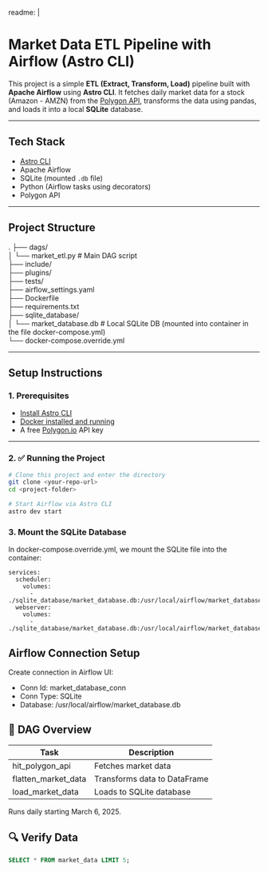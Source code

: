 readme: |
  #  Market Data ETL Pipeline with Airflow (Astro CLI)

  This project is a simple **ETL (Extract, Transform, Load)** pipeline built with **Apache Airflow** using **Astro CLI**. It fetches daily market data for a stock (Amazon - AMZN) from the [Polygon API](https://polygon.io/), transforms the data using pandas, and loads it into a local **SQLite** database.

  ---

  ##  Tech Stack

  - [Astro CLI](https://docs.astronomer.io/astro/cli/overview)
  - Apache Airflow
  - SQLite (mounted `.db` file)
  - Python (Airflow tasks using decorators)
  - Polygon API

  ---

  ##  Project Structure
.
├── dags/  
│ └── market_etl.py # Main DAG script  
├── include/  
├── plugins/  
├── tests/  
├── airflow_settings.yaml  
├── Dockerfile  
├── requirements.txt  
├── sqlite_database/  
│ └── market_database.db # Local SQLite DB (mounted into container in the file docker-compose.yml)  
└── docker-compose.override.yml    

---

## Setup Instructions

### 1. Prerequisites

- [Install Astro CLI](https://docs.astronomer.io/astro/cli/install-astro)
- [Docker installed and running](https://docs.docker.com/get-docker/)
- A free [Polygon.io](https://polygon.io/) API key

---

### 2. ✅ Running the Project

```bash
# Clone this project and enter the directory
git clone <your-repo-url>
cd <project-folder>

# Start Airflow via Astro CLI
astro dev start
```
### 3. Mount the SQLite Database
In docker-compose.override.yml, we mount the SQLite file into the container:  
```
services:
  scheduler:
    volumes:
      - ./sqlite_database/market_database.db:/usr/local/airflow/market_database.db
  webserver:
    volumes:
      - ./sqlite_database/market_database.db:/usr/local/airflow/market_database.db
```
## Airflow Connection Setup
Create connection in Airflow UI:
- Conn Id: market_database_conn  
- Conn Type: SQLite  
- Database: /usr/local/airflow/market_database.db  

## 🔁 DAG Overview
| Task                | Description                      |
|---------------------|----------------------------------|
| hit_polygon_api     | Fetches market data              |
| flatten_market_data | Transforms data to DataFrame     |
| load_market_data    | Loads to SQLite database         |

Runs daily starting March 6, 2025.

## 🔍 Verify Data
```sql
SELECT * FROM market_data LIMIT 5;
